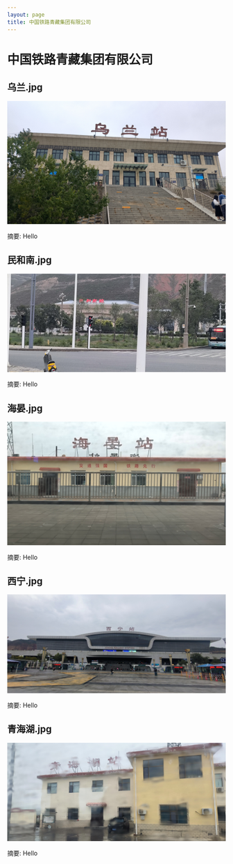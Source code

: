 ```yaml
---
layout: page
title: 中国铁路青藏集团有限公司
---
```


# 中国铁路青藏集团有限公司

## 乌兰.jpg

![乌兰.jpg](乌兰.jpg)

摘要: Hello

## 民和南.jpg

![民和南.jpg](民和南.jpg)

摘要: Hello

## 海晏.jpg

![海晏.jpg](海晏.jpg)

摘要: Hello

## 西宁.jpg

![西宁.jpg](西宁.jpg)

摘要: Hello

## 青海湖.jpg

![青海湖.jpg](青海湖.jpg)

摘要: Hello

